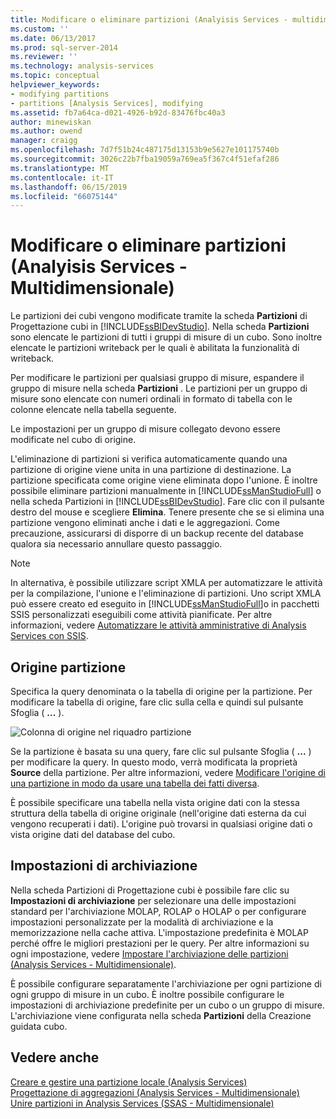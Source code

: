 ```yaml
---
title: Modificare o eliminare partizioni (Analyisis Services - multidimensionale) | Microsoft Docs
ms.custom: ''
ms.date: 06/13/2017
ms.prod: sql-server-2014
ms.reviewer: ''
ms.technology: analysis-services
ms.topic: conceptual
helpviewer_keywords:
- modifying partitions
- partitions [Analysis Services], modifying
ms.assetid: fb7a64ca-d021-4926-b92d-83476fbc40a3
author: minewiskan
ms.author: owend
manager: craigg
ms.openlocfilehash: 7d7f51b24c487175d13153b9e5627e101175740b
ms.sourcegitcommit: 3026c22b7fba19059a769ea5f367c4f51efaf286
ms.translationtype: MT
ms.contentlocale: it-IT
ms.lasthandoff: 06/15/2019
ms.locfileid: "66075144"
---
```

# <a name="edit-or-delete-partitions-analyisis-services---multidimensional"></a>Modificare o eliminare partizioni (Analyisis Services - Multidimensionale)
  Le partizioni dei cubi vengono modificate tramite la scheda **Partizioni** di Progettazione cubi in [!INCLUDE[ssBIDevStudio](../../../includes/ssbidevstudio-md.md)]. Nella scheda **Partizioni** sono elencate le partizioni di tutti i gruppi di misure di un cubo. Sono inoltre elencate le partizioni writeback per le quali è abilitata la funzionalità di writeback.  
  
 Per modificare le partizioni per qualsiasi gruppo di misure, espandere il gruppo di misure nella scheda **Partizioni** . Le partizioni per un gruppo di misure sono elencate con numeri ordinali in formato di tabella con le colonne elencate nella tabella seguente.  
  
 Le impostazioni per un gruppo di misure collegato devono essere modificate nel cubo di origine.  
  
 L'eliminazione di partizioni si verifica automaticamente quando una partizione di origine viene unita in una partizione di destinazione. La partizione specificata come origine viene eliminata dopo l'unione. È inoltre possibile eliminare partizioni manualmente in [!INCLUDE[ssManStudioFull](../../../includes/ssmanstudiofull-md.md)] o nella scheda Partizioni in [!INCLUDE[ssBIDevStudio](../../../includes/ssbidevstudio-md.md)]. Fare clic con il pulsante destro del mouse e scegliere **Elimina**. Tenere presente che se si elimina una partizione vengono eliminati anche i dati e le aggregazioni. Come precauzione, assicurarsi di disporre di un backup recente del database qualora sia necessario annullare questo passaggio.  
  
> [!NOTE]  
>  In alternativa, è possibile utilizzare script XMLA per automatizzare le attività per la compilazione, l'unione e l'eliminazione di partizioni. Uno script XMLA può essere creato ed eseguito in [!INCLUDE[ssManStudioFull](../../../includes/ssmanstudiofull-md.md)]o in pacchetti SSIS personalizzati eseguibili come attività pianificate. Per altre informazioni, vedere [Automatizzare le attività amministrative di Analysis Services con SSIS](../instances/automate-analysis-services-administrative-tasks-with-ssis.md).  
  
## <a name="partition-source"></a>Origine partizione  
 Specifica la query denominata o la tabella di origine per la partizione. Per modificare la tabella di origine, fare clic sulla cella e quindi sul pulsante Sfoglia ( **...** ).  
  
 ![Colonna di origine nel riquadro partizione](../media/ssas-partitionsource.png "colonna di origine nel riquadro partizione")  
  
 Se la partizione è basata su una query, fare clic sul pulsante Sfoglia ( **...** ) per modificare la query. In questo modo, verrà modificata la proprietà **Source** della partizione. Per altre informazioni, vedere [Modificare l'origine di una partizione in modo da usare una tabella dei fatti diversa](change-a-partition-source-to-use-a-different-fact-table.md).  
  
 È possibile specificare una tabella nella vista origine dati con la stessa struttura della tabella di origine originale (nell'origine dati esterna da cui vengono recuperati i dati). L'origine può trovarsi in qualsiasi origine dati o vista origine dati del database del cubo.  
  
## <a name="storage-settings"></a>Impostazioni di archiviazione  
 Nella scheda Partizioni di Progettazione cubi è possibile fare clic su **Impostazioni di archiviazione** per selezionare una delle impostazioni standard per l'archiviazione MOLAP, ROLAP o HOLAP o per configurare impostazioni personalizzate per la modalità di archiviazione e la memorizzazione nella cache attiva. L'impostazione predefinita è MOLAP perché offre le migliori prestazioni per le query. Per altre informazioni su ogni impostazione, vedere [Impostare l'archiviazione delle partizioni &#40;Analysis Services - Multidimensionale&#41;](set-partition-storage-analysis-services-multidimensional.md).  
  
 È possibile configurare separatamente l'archiviazione per ogni partizione di ogni gruppo di misure in un cubo. È inoltre possibile configurare le impostazioni di archiviazione predefinite per un cubo o un gruppo di misure. L'archiviazione viene configurata nella scheda **Partizioni** della Creazione guidata cubo.  
  
## <a name="see-also"></a>Vedere anche  
 [Creare e gestire una partizione locale &#40;Analysis Services&#41;](create-and-manage-a-local-partition-analysis-services.md)   
 [Progettazione di aggregazioni &#40;Analysis Services - Multidimensionale&#41;](designing-aggregations-analysis-services-multidimensional.md)   
 [Unire partizioni in Analysis Services &#40;SSAS - Multidimensionale&#41;](merge-partitions-in-analysis-services-ssas-multidimensional.md)  
  
  
